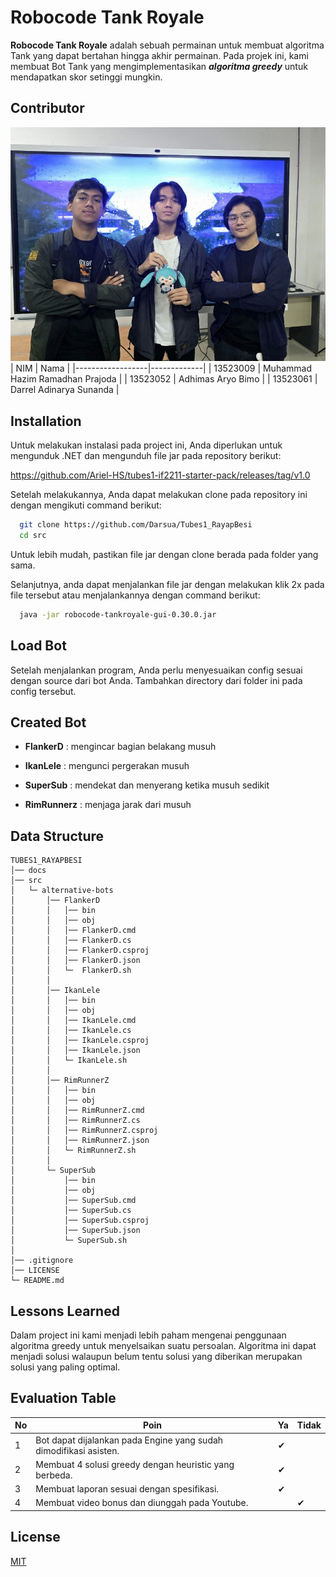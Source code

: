
# Robocode Tank Royale
**Robocode Tank Royale** adalah sebuah permainan untuk membuat algoritma Tank yang dapat bertahan hingga akhir permainan. Pada projek ini, kami membuat Bot Tank yang mengimplementasikan ***algoritma greedy*** untuk mendapatkan skor setinggi mungkin.


## Contributor
![alt text](https://github.com/Darsua/Tubes1_RayapBesi/blob/main/assets/foto.jpg)
| NIM       | Nama |
|------------------|-------------|
| 13523009        | Muhammad Hazim Ramadhan Prajoda	|
|       13523052   | Adhimas Aryo Bimo |
| 13523061      | Darrel Adinarya Sunanda |


## Installation

Untuk melakukan instalasi pada project ini, Anda diperlukan untuk mengunduk .NET dan mengunduh file jar pada repository berikut:

https://github.com/Ariel-HS/tubes1-if2211-starter-pack/releases/tag/v1.0

Setelah melakukannya, Anda dapat melakukan clone pada repository ini dengan mengikuti command berikut:

```bash
  git clone https://github.com/Darsua/Tubes1_RayapBesi
  cd src
```

Untuk lebih mudah, pastikan file jar dengan clone berada pada folder yang sama.

Selanjutnya, anda dapat menjalankan file jar dengan melakukan klik 2x pada file tersebut atau menjalankannya dengan command berikut:

```bash
  java -jar robocode-tankroyale-gui-0.30.0.jar
```


    
## Load Bot

Setelah menjalankan program, Anda perlu menyesuaikan config sesuai dengan source dari bot Anda. Tambahkan directory dari folder ini pada config tersebut.


## Created Bot

- **FlankerD** : mengincar bagian belakang musuh

- **IkanLele** : mengunci pergerakan musuh

- **SuperSub** : mendekat dan menyerang ketika musuh sedikit

- **RimRunnerz** : menjaga jarak dari musuh



## Data Structure

``` 
TUBES1_RAYAPBESI
│── docs
│── src
│   └─ alternative-bots
│       │── FlankerD
│       │   │── bin
│       │   │── obj
│       │   │── FlankerD.cmd
│       │   │── FlankerD.cs
│       │   │── FlankerD.csproj
│       │   │── FlankerD.json
│       │   └─  FlankerD.sh
│       │
│       │── IkanLele
│       │   │── bin
│       │   │── obj
│       │   │── IkanLele.cmd
│       │   │── IkanLele.cs
│       │   │── IkanLele.csproj
│       │   │── IkanLele.json
│       │   └─ IkanLele.sh
│       │
│       │── RimRunnerZ
│       │   │── bin
│       │   │── obj
│       │   │── RimRunnerZ.cmd
│       │   │── RimRunnerZ.cs
│       │   │── RimRunnerZ.csproj
│       │   │── RimRunnerZ.json
│       │   └─ RimRunnerZ.sh
│       │
│       └─ SuperSub
│           │── bin
│           │── obj
│           │── SuperSub.cmd
│           │── SuperSub.cs
│           │── SuperSub.csproj
│           │── SuperSub.json
│           └─ SuperSub.sh
│
│── .gitignore
│── LICENSE
└─ README.md

```


## Lessons Learned

Dalam project ini kami menjadi lebih paham mengenai penggunaan algoritma greedy untuk menyelsaikan suatu persoalan. Algoritma ini dapat menjadi solusi walaupun belum tentu solusi yang diberikan merupakan solusi yang paling optimal.

## Evaluation Table
| No | Poin | Ya | Tidak |
|----|--------------------------------------|----|------|
| 1  | Bot dapat dijalankan pada Engine yang sudah dimodifikasi asisten. | ✔ |  |
| 2  | Membuat 4 solusi greedy dengan heuristic yang berbeda. | ✔ |  |
| 3  | Membuat laporan sesuai dengan spesifikasi. | ✔ |  |
| 4  | Membuat video bonus dan diunggah pada Youtube. |  | ✔ |


## License

[MIT](https://choosealicense.com/licenses/mit/)

